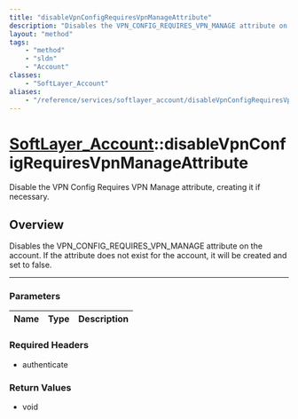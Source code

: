 ```yaml
---
title: "disableVpnConfigRequiresVpnManageAttribute"
description: "Disables the VPN_CONFIG_REQUIRES_VPN_MANAGE attribute on the account. If the attribute does not exist for the account, i... "
layout: "method"
tags:
    - "method"
    - "sldn"
    - "Account"
classes:
    - "SoftLayer_Account"
aliases:
    - "/reference/services/softlayer_account/disableVpnConfigRequiresVpnManageAttribute"
---
```

# [SoftLayer_Account](/reference/services/SoftLayer_Account)::disableVpnConfigRequiresVpnManageAttribute


Disable the VPN Config Requires VPN Manage attribute, creating it if necessary.


## Overview 
Disables the VPN_CONFIG_REQUIRES_VPN_MANAGE attribute on the account. If the attribute does not exist for the account, it will be created and set to false. 

-----

### Parameters 
|Name | Type | Description |
| --- | --- | --- |


### Required Headers
* authenticate


### Return Values
* void




